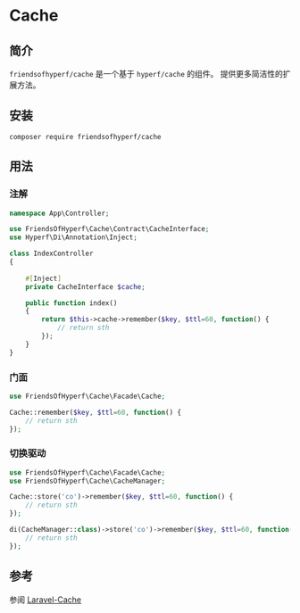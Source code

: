 # Cache

## 简介

`friendsofhyperf/cache` 是一个基于 `hyperf/cache` 的组件。 提供更多简洁性的扩展方法。

## 安装

```shell
composer require friendsofhyperf/cache
```

## 用法

### 注解

```php
namespace App\Controller;

use FriendsOfHyperf\Cache\Contract\CacheInterface;
use Hyperf\Di\Annotation\Inject;

class IndexController
{
   
    #[Inject]
    private CacheInterface $cache;

    public function index()
    {
        return $this->cache->remember($key, $ttl=60, function() {
            // return sth
        });
    }
}
```

### 门面

```php
use FriendsOfHyperf\Cache\Facade\Cache;

Cache::remember($key, $ttl=60, function() {
    // return sth
});
```

### 切换驱动

```php
use FriendsOfHyperf\Cache\Facade\Cache;
use FriendsOfHyperf\Cache\CacheManager;

Cache::store('co')->remember($key, $ttl=60, function() {
    // return sth
});

di(CacheManager::class)->store('co')->remember($key, $ttl=60, function() {
    // return sth
});
```

## 参考

参阅 [Laravel-Cache](https://laravel.com/docs/8.x/cache)
